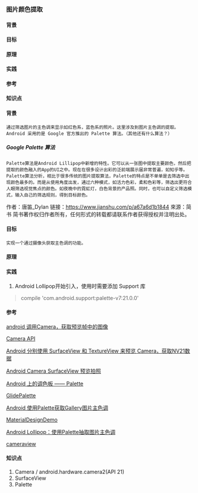 ### 图片颜色提取

#### 背景
#### 目标
#### 原理
#### 实践
#### 参考
#### 知识点

#### 背景
    通过筛选图片的主色调来显示如红色系，蓝色系的照片。这里涉及到图片主色调的提取。Android 采用的是 Google 官方推出的 Palette 算法。（其他还有什么算法？）

##### Google Palette 算法
    Palette算法是Android Lillipop中新增的特性。它可以从一张图中提取主要颜色，然后把提取的颜色融入的App的UI之中。现在在很多设计出彩的泛前端展示届非常普遍，如知乎等。Palette算法分析，相比于很多传统的图片提取算法，Palette的特点是不单单是去筛选中出现颜色最多的。而是从使用角度出发，通过六种模式，如活力色彩，柔和色彩等，筛选出更符合人眼筛选视觉焦点的颜色。如夜晚中的霓虹灯，白色背景的产品照。同时，也可以自定义筛选模式，输入自己的筛选规则，得到目标颜色。

作者：唐笛_Dylan
链接：https://www.jianshu.com/p/a67a6d1b1844
來源：简书
简书著作权归作者所有，任何形式的转载都请联系作者获得授权并注明出处。

#### 目标
    实现一个通过摄像头获取主色调的功能。

#### 原理
#### 实践
1. Android Lollipop开始引入，使用时需要添加 Support 库

> compile 'com.android.support:palette-v7:21.0.0'

#### 参考
[android 调用Camera，获取预览帧中的图像](https://blog.csdn.net/u013869488/article/details/49853217)

[Camera API](https://developer.android.com/guide/topics/media/camera#java)

[Android 分别使用 SurfaceView 和 TextureView 来预览 Camera，获取NV21数据](https://rustfisher.github.io/2018/02/26/Android_note/Android-camera_nv21_surfaceview_textureview/)

[Android Camera SurfaceView 预览拍照](https://www.jianshu.com/p/9e0f3fc5a3b4)

[Android 上的调色板 —— Palette](https://www.jianshu.com/p/430274ade74f)

[GlidePalette](https://github.com/florent37/GlidePalette)

[Android 使用Palette获取Gallery图片主色调](https://blog.csdn.net/zhoumushui/article/details/70143462)

[MaterialDesignDemo](https://github.com/loonggg/MaterialDesignDemo)

[Android Lollipop：使用Palette抽取图片主色调](https://www.jianshu.com/p/4dc897dc5354)

[cameraview](https://github.com/google/cameraview)

#### 知识点
1. Camera / android.hardware.camera2(API 21)
2. SurfaceView
3. Palette